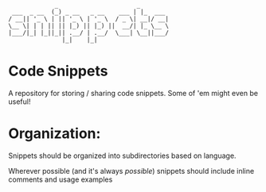 
                 _                      _        
     ___  _ __  (_) _ __   _ __    ___ | |_  ___ 
    / __|| '_ \ | || '_ \ | '_ \  / _ \| __|/ __|
    \__ \| | | || || |_) || |_) ||  __/| |_ \__ \
    |___/|_| |_||_|| .__/ | .__/  \___| \__||___/
                   |_|    |_|                    

# Code Snippets

A repository for storing / sharing code snippets. 
Some of 'em might even be useful!

# Organization:

Snippets should be organized into subdirectories based on language.

Wherever possible (and it's always _possible_) snippets should include
inline comments and usage examples
